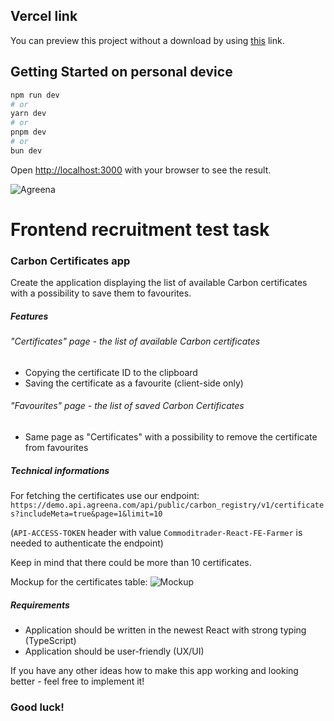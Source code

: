 ## Vercel link

You can preview this project without a download by using [this](http://recruitment-fe-tan.vercel.app) link.

## Getting Started on personal device

```bash
npm run dev
# or
yarn dev
# or
pnpm dev
# or
bun dev
```

Open [http://localhost:3000](http://localhost:3000) with your browser to see the result.



![Agreena](https://agreena.com/wp-content/uploads/2021/06/agreena-logo.svg)

# Frontend recruitment test task

### Carbon Certificates app
Create the application displaying the list of available Carbon certificates with a possibility to save them to favourites.

##### Features
###### "Certificates" page - the list of available Carbon certificates 
- Copying the certificate ID to the clipboard
- Saving the certificate as a favourite (client-side only)

###### "Favourites" page - the list of saved Carbon Certificates
- Same page as "Certificates" with a possibility to remove the certificate from favourites

##### Technical informations
For fetching the certificates use our endpoint:
`https://demo.api.agreena.com/api/public/carbon_registry/v1/certificates?includeMeta=true&page=1&limit=10`

(`API-ACCESS-TOKEN` header with value `Commoditrader-React-FE-Farmer` is needed to authenticate the endpoint)

Keep in mind that there could be more than 10 certificates.

Mockup for the certificates table:
![Mockup](https://i.ibb.co/nfYhYZc/Certificates-list.png)

##### Requirements
- Application should be written in the newest React with strong typing (TypeScript)
- Application should be user-friendly (UX/UI)

If you have any other ideas how to make this app working and looking better - feel free to implement it!

### Good luck!
